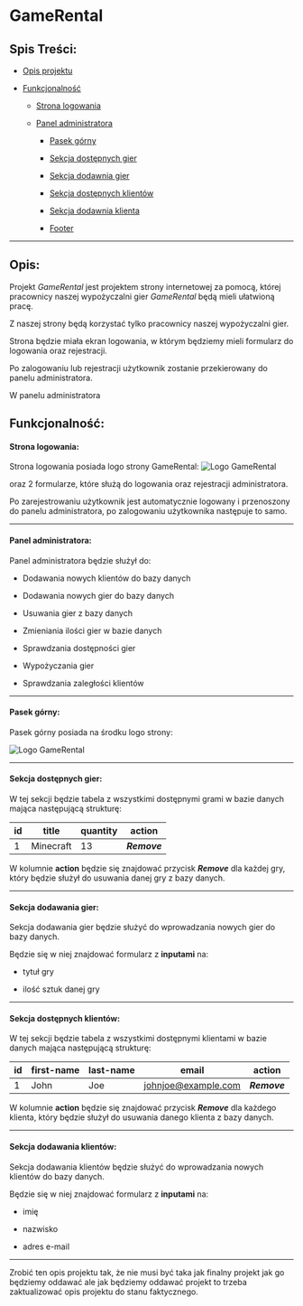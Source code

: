 # GameRental

## Spis Treści:

- [Opis projektu](##Opis)

- [Funkcjonalność](###funkcjonalność)

  - [Strona logowania](####strona-logowania)

  - [Panel administratora](####panel-administratora)

    - [Pasek górny](####pasek-górny)

    - [Sekcja dostępnych gier](####sekcja-dostępnych-gier)
 
    - [Sekcja dodawnia gier](####sekcja-dodawnia-gier)

    - [Sekcja dostępnych klientów](####sekcja-dostępnych-klientów)

    - [Sekcja dodawnia klienta](####sekcja-dodawnia-klienta)

    - [Footer](####footer)

---


## Opis:

Projekt *GameRental* jest projektem strony internetowej za pomocą, której pracownicy naszej wypożyczalni gier *GameRental* będą mieli ułatwioną pracę.

Z naszej strony będą korzystać tylko pracownicy naszej wypożyczalni gier.

Strona będzie miała ekran logowania, w którym będziemy mieli formularz do logowania oraz rejestracji.

Po zalogowaniu lub rejestracji użytkownik zostanie przekierowany do panelu administratora.  

W panelu administratora

## Funkcjonalność:

  
#### Strona logowania:

Strona logowania posiada logo strony GameRental:
![Logo GameRental](https://i.imgur.com/jQEIAJP.png)


oraz 2 formularze, które służą do logowania oraz rejestracji administratora.

Po zarejestrowaniu użytkownik jest automatycznie logowany i przenoszony do panelu administratora, po zalogowaniu użytkownika następuje to samo.

---

#### Panel administratora:

Panel administratora będzie służył do:


- Dodawania nowych klientów do bazy danych

- Dodawania nowych gier do bazy danych

- Usuwania gier z bazy danych

- Zmieniania ilości gier w bazie danych

- Sprawdzania dostępności gier

- Wypożyczania gier

- Sprawdzania zaległości klientów

---

#### Pasek górny:

Pasek górny posiada na środku logo strony:

![Logo GameRental](https://i.imgur.com/jQEIAJP.png)

---

#### Sekcja dostępnych gier:

W tej sekcji będzie tabela z wszystkimi dostępnymi grami w bazie danych mająca następującą strukturę:

| id | title |quantity|action|
|--|--|--|--|
| 1 | Minecraft |13|***Remove***|

W kolumnie **action** będzie się znajdować przycisk ***Remove*** dla każdej gry, który będzie służył do usuwania danej gry z bazy danych.

---

#### Sekcja dodawania gier:

Sekcja dodawania gier będzie służyć do wprowadzania nowych gier do bazy danych.

Będzie się w niej znajdować formularz z **inputami** na:

- tytuł gry

- ilość sztuk danej gry

---

#### Sekcja dostępnych klientów:

W tej sekcji będzie tabela z wszystkimi dostępnymi klientami w bazie danych mająca następującą strukturę:

| id | first-name | last-name | email | action |
|--|--|--|--|--|
| 1 | John |Joe | johnjoe@example.com | ***Remove*** |

W kolumnie **action** będzie się znajdować przycisk ***Remove*** dla każdego klienta, który będzie służył do usuwania danego klienta z bazy danych.

---

#### Sekcja dodawania klientów:

Sekcja dodawania klientów będzie służyć do wprowadzania nowych klientów do bazy danych.

Będzie się w niej znajdować formularz z **inputami** na:

- imię

- nazwisko

- adres e-mail

---

Zrobić ten opis projektu tak, że nie musi być taka jak finalny projekt jak go będziemy oddawać ale jak będziemy oddawać projekt to trzeba zaktualizować opis projektu do stanu faktycznego.
